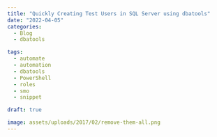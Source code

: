 ```yaml
---
title: "Quickly Creating Test Users in SQL Server using dbatools"
date: "2022-04-05" 
categories:
  - Blog
  - dbatools

tags:
  - automate
  - automation
  - dbatools
  - PowerShell
  - roles
  - smo
  - snippet

draft: true

image: assets/uploads/2017/02/remove-them-all.png
---
```

